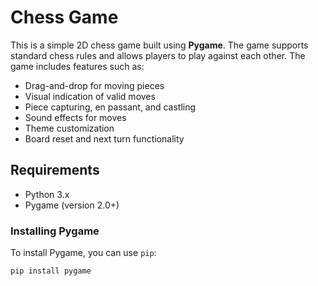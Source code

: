 # Chess Game

This is a simple 2D chess game built using **Pygame**. The game supports standard chess rules and allows players to play against each other. The game includes features such as:

- Drag-and-drop for moving pieces
- Visual indication of valid moves
- Piece capturing, en passant, and castling
- Sound effects for moves
- Theme customization
- Board reset and next turn functionality

## Requirements

- Python 3.x
- Pygame (version 2.0+)

### Installing Pygame

To install Pygame, you can use `pip`:

```bash
pip install pygame
